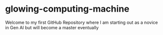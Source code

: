 # glowing-computing-machine
Welcome to my first GitHub Repository where I am starting out as a novice in Gen AI but will become a master eventually
